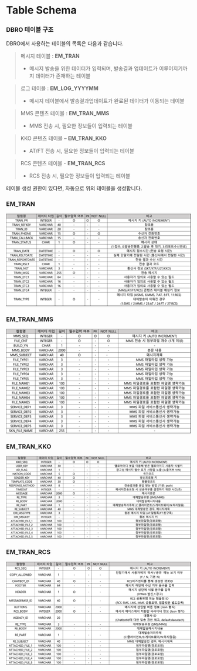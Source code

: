 # Table Schema

### DBRO 테이블 구조

DBRO에서 사용하는 테이블의 목록은 다음과 같습니다.

> 메시지 테이블 : **EM\_TRAN**
>
> * 메시지 발송을 위한 데이터가 입력되며, 발송결과 업데이트가 이루어지기까지 데이터가 존재하는 테이블

> 로그 테이블 : **EM\_LOG\_YYYYMM**
>
> * 메시지 테이블에서 발송결과업데이트가 완료된 데이터가 이동되는 테이블

> MMS 콘텐츠 테이블 : **EM\_TRAN\_MMS**
>
> * MMS 전송 시, 필요한 정보들이 입력되는 테이블

> KKO 콘텐츠 테이블 – **EM\_TRAN\_KKO**
>
> * AT/FT 전송 시, 필요한 정보들이 입력되는 테이블

> RCS 콘텐츠 테이블 - **EM\_TRAN**_**\_**_**RCS**
>
> * RCS 전송 시, 필요한 정보들이 입력되는 테이블

테이블 생성 권한이 있다면, 자동으로 위의 테이블을 생성합니다.

### EM\_TRAN

![](<../.gitbook/assets/image (14).png>)

### EM\_TRAN\_MMS

![](<../.gitbook/assets/image (17) (1).png>)

### EM\_TRAN\_KKO

![](<../.gitbook/assets/image (3) (1).png>)

### EM\_TRAN\_RCS

![](<../.gitbook/assets/image (6) (1).png>)
